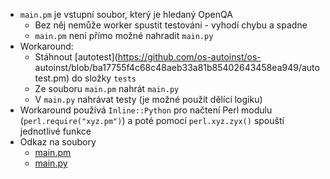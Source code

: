 - `main.pm` je vstupní soubor, který je hledaný OpenQA
	- Bez něj nemůže worker spustit testování - vyhodí chybu a spadne
	- `main.pm` není přímo možné nahradit `main.py`
- Workaround:
	- Stáhnout [autotest](https://github.com/os-autoinst/os- autoinst/blob/ba17755f4c68c48aeb33a81b85402643458ea949/autotest.pm) do složky `tests`
	- Ze souboru `main.pm` nahrát `main.py`
	- V `main.py` nahrávat testy (je možné použít dělící logiku)
- Workaround používá `Inline::Python` pro načtení Perl modulu (`perl.require("xyz.pm")`) a poté pomocí `perl.xyz.zyx()` spouští jednotlivé funkce
- Odkaz na soubory
	- [main.pm](https://github.com/vactomas/openqa-app-testing/raw/master/testplatform/main.pm)
	- [main.py](https://github.com/vactomas/openqa-app-testing/master/testplatform/tests/main.py)